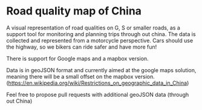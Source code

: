 # Road quality map of China

A visual representation of road qualities on G, S or smaller roads, as a support tool for monitoring and planning trips through out china. The data is collected and represented from a motorcycle perspective. Cars should use the highway, so we bikers can ride safer and have more fun!     

There is support for Google maps and a mapbox version. 

Data is in geoJSON format and currently aimed at the google maps solution, meaning there will be a small offset on the mapbox version. (https://en.wikipedia.org/wiki/Restrictions_on_geographic_data_in_China)

Feel free to propose pull requests with additional geoJSON data (through out China)

